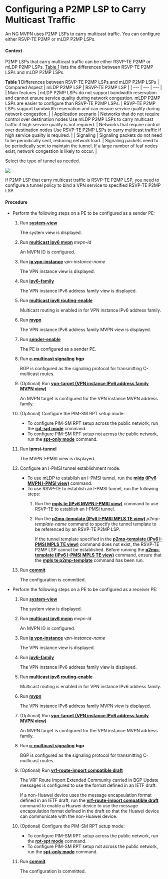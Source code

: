 Configuring a P2MP LSP to Carry Multicast Traffic
=================================================

An NG MVPN uses P2MP LSPs to carry multicast traffic. You can configure either RSVP-TE P2MP or mLDP P2MP LSPs.

#### Context

P2MP LSPs that carry multicast traffic can be either RSVP-TE P2MP or mLDP P2MP LSPs. [Table 1](#EN-US_TASK_0172367568__table_dc_vrp_feature_new_ngmvpn_000401) lists the differences between RSVP-TE P2MP LSPs and mLDP P2MP LSPs.

**Table 1** Differences between RSVP-TE P2MP LSPs and mLDP P2MP LSPs
| Compared Aspect | mLDP P2MP LSP | RSVP-TE P2MP LSP |
| --- | --- | --- |
| Main features | mLDP P2MP LSPs do not support bandwidth reservation and cannot ensure service quality during network congestion. mLDP P2MP LSPs are easier to configure than RSVP-TE P2MP LSPs. | RSVP-TE P2MP LSPs support bandwidth reservation and can ensure service quality during network congestion. |
| Application scenario | Networks that do not require control over destination nodes  Use mLDP P2MP LSPs to carry multicast traffic if high service quality is not required. | Networks that require control over destination nodes  Use RSVP-TE P2MP LSPs to carry multicast traffic if high service quality is required. |
| Signaling | Signaling packets do not need to be periodically sent, reducing network load. | Signaling packets need to be periodically sent to maintain the tunnel. If a large number of leaf nodes exist, network congestion is likely to occur. |

Select the type of tunnel as needed.

![](../../../../public_sys-resources/note_3.0-en-us.png) 

If P2MP LSP that carry multicast traffic is RSVP-TE P2MP LSP, you need to configure a tunnel policy to bind a VPN service to specified RSVP-TE P2MP LSP.



#### Procedure

* Perform the following steps on a PE to be configured as a sender PE:
  1. Run [**system-view**](cmdqueryname=system-view)
     
     
     
     The system view is displayed.
  2. Run [**multicast ipv6 mvpn**](cmdqueryname=multicast+ipv6+mvpn) *mvpn-id*
     
     
     
     An MVPN ID is configured.
  3. Run [**ip vpn-instance**](cmdqueryname=ip+vpn-instance) *vpn-instance-name*
     
     
     
     The VPN instance view is displayed.
  4. Run [**ipv6-family**](cmdqueryname=ipv6-family)
     
     
     
     The VPN instance IPv6 address family view is displayed.
  5. Run [**multicast ipv6 routing-enable**](cmdqueryname=multicast+ipv6+routing-enable)
     
     
     
     Multicast routing is enabled in for VPN instance IPv6 address family.
  6. Run [**mvpn**](cmdqueryname=mvpn)
     
     
     
     The VPN instance IPv6 address family MVPN view is displayed.
  7. Run [**sender-enable**](cmdqueryname=sender-enable)
     
     
     
     The PE is configured as a sender PE.
  8. Run [**c-multicast signaling**](cmdqueryname=c-multicast+signaling) **bgp**
     
     
     
     BGP is configured as the signaling protocol for transmitting C-multicast routes.
  9. (Optional) Run [**vpn-target (VPN instance IPv6 address family MVPN view)**](cmdqueryname=vpn-target+%28VPN+instance+IPv6+address+family+MVPN+view%29)
     
     
     
     An MVPN target is configured for the VPN instance MVPN address family.
  10. (Optional) Configure the PIM-SM RPT setup mode:
      
      
      + To configure PIM-SM RPT setup across the public network, run the [**rpt-spt mode**](cmdqueryname=rpt-spt+mode) command.
      + To configure PIM-SM RPT setup not across the public network, run the [**spt-only mode**](cmdqueryname=spt-only+mode) command.
  11. Run [**ipmsi-tunnel**](cmdqueryname=ipmsi-tunnel)
      
      
      
      The MVPN I-PMSI view is displayed.
  12. Configure an I-PMSI tunnel establishment mode.
      
      
      + To use mLDP to establish an I-PMSI tunnel, run the [**mldp (IPv6 MVPN I-PMSI view)**](cmdqueryname=mldp+%28IPv6+MVPN+I-PMSI+view%29) command.
      + To use RSVP-TE to establish an I-PMSI tunnel, run the following steps:
        1. Run the [**mpls te (IPv6 MVPN I-PMSI view)**](cmdqueryname=mpls+te+%28IPv6+MVPN+I-PMSI+view%29) command to use RSVP-TE to establish an I-PMSI tunnel.
        2. Run the [**p2mp-template (IPv6 I-PMSI MPLS TE view)**](cmdqueryname=p2mp-template+%28IPv6+I-PMSI+MPLS+TE+view%29) *p2mp-template-name* command to specify the tunnel template to be referenced by an RSVP-TE P2MP LSP.
           
           If the tunnel template specified in the [**p2mp-template (IPv6 I-PMSI MPLS TE view)**](cmdqueryname=p2mp-template+%28IPv6+I-PMSI+MPLS+TE+view%29) command does not exist, the RSVP-TE P2MP LSP cannot be established. Before running the [**p2mp-template (IPv6 I-PMSI MPLS TE view)**](cmdqueryname=p2mp-template+%28IPv6+I-PMSI+MPLS+TE+view%29) command, ensure that the [**mpls te p2mp-template**](cmdqueryname=mpls+te+p2mp-template) command has been run.
  13. Run [**commit**](cmdqueryname=commit)
      
      
      
      The configuration is committed.
* Perform the following steps on a PE to be configured as a receiver PE:
  1. Run [**system-view**](cmdqueryname=system-view)
     
     
     
     The system view is displayed.
  2. Run [**multicast ipv6 mvpn**](cmdqueryname=multicast+ipv6+mvpn) *mvpn-id*
     
     
     
     An MVPN ID is configured.
  3. Run [**ip vpn-instance**](cmdqueryname=ip+vpn-instance) *vpn-instance-name*
     
     
     
     The VPN instance view is displayed.
  4. Run [**ipv6-family**](cmdqueryname=ipv6-family)
     
     
     
     The VPN instance IPv6 address family view is displayed.
  5. Run [**multicast ipv6 routing-enable**](cmdqueryname=multicast+ipv6+routing-enable)
     
     
     
     Multicast routing is enabled in for VPN instance IPv6 address family.
  6. Run [**mvpn**](cmdqueryname=mvpn)
     
     
     
     The VPN instance IPv6 address family MVPN view is displayed.
  7. (Optional) Run [**vpn-target (VPN instance IPv6 address family MVPN view)**](cmdqueryname=vpn-target+%28VPN+instance+IPv6+address+family+MVPN+view%29)
     
     
     
     An MVPN target is configured for the VPN instance MVPN address family.
  8. Run [**c-multicast signaling**](cmdqueryname=c-multicast+signaling) **bgp**
     
     
     
     BGP is configured as the signaling protocol for transmitting C-multicast routes.
  9. (Optional) Run [**vrf-route-import compatible draft**](cmdqueryname=vrf-route-import+compatible+draft)
     
     
     
     The VRF Route Import Extended Community carried in BGP Update messages is configured to use the format defined in an IETF draft.
     
     
     
     If a non-Huawei device uses the message encapsulation format defined in an IETF draft, run the [**vrf-route-import compatible draft**](cmdqueryname=vrf-route-import+compatible+draft) command to enable a Huawei device to use the message encapsulation format defined in the draft so that the Huawei device can communicate with the non-Huawei device.
  10. (Optional) Configure the PIM-SM RPT setup mode:
      
      
      + To configure PIM-SM RPT setup across the public network, run the [**rpt-spt mode**](cmdqueryname=rpt-spt+mode) command.
      + To configure PIM-SM RPT setup not across the public network, run the [**spt-only mode**](cmdqueryname=spt-only+mode) command.
  11. Run [**commit**](cmdqueryname=commit)
      
      
      
      The configuration is committed.